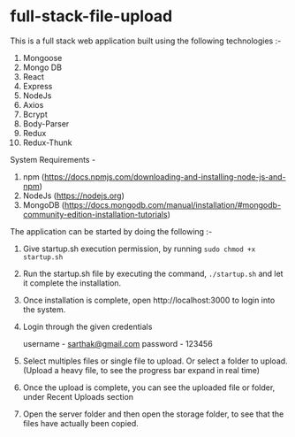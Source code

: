 # full-stack-file-upload 

This is a full stack web application built using the following technologies :-
<ol>
<li>Mongoose</li>
<li>Mongo DB</li> 
<li>React</li>
<li>Express</li>
<li>NodeJs</li>
<li>Axios</li>
<li>Bcrypt</li>
<li>Body-Parser</li>
<li>Redux</li>
<li>Redux-Thunk</li>
</ol>

System Requirements - 

1) npm (https://docs.npmjs.com/downloading-and-installing-node-js-and-npm)
2) NodeJs (https://nodejs.org)
3) MongoDB (https://docs.mongodb.com/manual/installation/#mongodb-community-edition-installation-tutorials)


The application can be started by doing the following :-

1) Give startup.sh execution permission, by running ```sudo chmod +x startup.sh```  
2) Run the startup.sh file by executing the command, ```./startup.sh```  and let it complete the installation.
3) Once installation is complete, open http://localhost:3000 to login into the system.
4) Login through the given credentials 
	
	username - sarthak@gmail.com
	password - 123456

5) Select multiples files or single file to upload. Or select a folder to upload.(Upload a heavy file, to see the progress bar expand in real time)

6) Once the upload is complete, you can see the uploaded file or folder, under Recent Uploads section
7) Open the server folder and then open the storage folder, to see that the files have actually been copied.  

